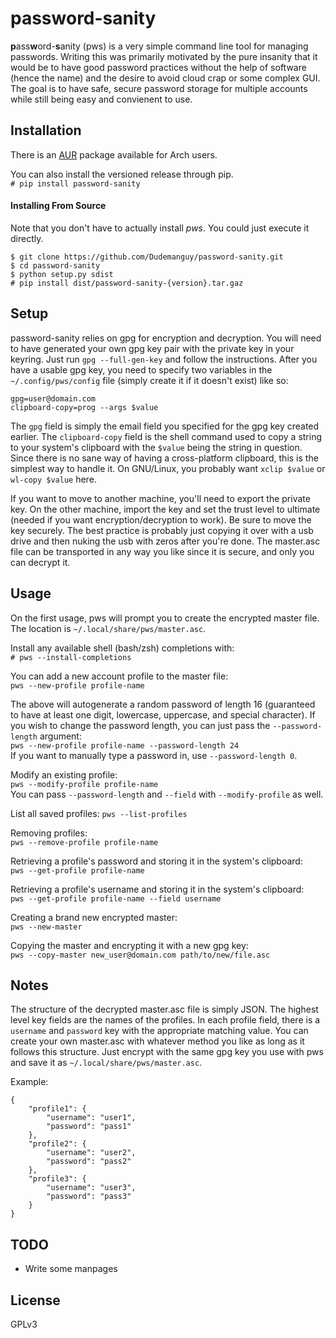 # password-sanity
**p**ass**w**ord-**s**anity (pws) is a very simple command line tool for managing passwords. Writing this was primarily motivated by the pure insanity that it would be to have good password practices without the help of software (hence the name) and the desire to avoid cloud crap or some complex GUI. The goal is to have safe, secure password storage for multiple accounts while still being easy and convienent to use.

## Installation
There is an [AUR](https://aur.archlinux.org/packages/password-sanity-git/) package available for Arch users.

You can also install the versioned release through pip.  
`# pip install password-sanity`

#### Installing From Source
Note that you don't have to actually install *pws*. You could just execute it directly.

```
$ git clone https://github.com/Dudemanguy/password-sanity.git
$ cd password-sanity
$ python setup.py sdist
# pip install dist/password-sanity-{version}.tar.gaz
```

## Setup
password-sanity relies on gpg for encryption and decryption. You will need to have generated your own gpg key pair with the private key in your keyring. Just run `gpg --full-gen-key` and follow the instructions. After you have a usable gpg key, you need to specify two variables in the `~/.config/pws/config` file (simply create it if it doesn't exist) like so:
```
gpg=user@domain.com
clipboard-copy=prog --args $value
```

The `gpg` field is simply the email field you specified for the gpg key created earlier. The `clipboard-copy` field is the shell command used to copy a string to your system's clipboard with the `$value` being the string in question. Since there is no sane way of having a cross-platform clipboard, this is the simplest way to handle it. On GNU/Linux, you probably want `xclip $value` or `wl-copy $value` here.

If you want to move to another machine, you'll need to export the private key. On the other machine, import the key and set the trust level to ultimate (needed if you want encryption/decryption to work). Be sure to move the key securely. The best practice is probably just copying it over with a usb drive and then nuking the usb with zeros after you're done. The master.asc file can be transported in any way you like since it is secure, and only you can decrypt it.

## Usage
On the first usage, pws will prompt you to create the encrypted master file. The location is `~/.local/share/pws/master.asc`.

Install any available shell (bash/zsh) completions with:  
`# pws --install-completions`

You can add a new account profile to the master file:  
`pws --new-profile profile-name`  

The above will autogenerate a random password of length 16 (guaranteed to have at least one digit, lowercase, uppercase, and special character). If you wish to change the password length, you can just pass the `--password-length` argument:  
`pws --new-profile profile-name --password-length 24`  
If you want to manually type a password in, use `--password-length 0`.

Modify an existing profile:  
`pws --modify-profile profile-name`  
You can pass `--password-length` and `--field` with `--modify-profile` as well.

List all saved profiles:
`pws --list-profiles`

Removing profiles:  
`pws --remove-profile profile-name`

Retrieving a profile's password and storing it in the system's clipboard:  
`pws --get-profile profile-name`

Retrieving a profile's username and storing it in the system's clipboard:  
`pws --get-profile profile-name --field username`

Creating a brand new encrypted master:  
`pws --new-master`

Copying the master and encrypting it with a new gpg key:  
`pws --copy-master new_user@domain.com path/to/new/file.asc`


## Notes
The structure of the decrypted master.asc file is simply JSON. The highest level key fields are the names of the profiles. In each profile field, there is a `username` and `password` key with the appropriate matching value. You can create your own master.asc with whatever method you like as long as it follows this structure. Just encrypt with the same gpg key you use with pws and save it as `~/.local/share/pws/master.asc`.

Example:
```
{
	"profile1": {
		"username": "user1",
		"password": "pass1"
	},
	"profile2": {
		"username": "user2",
		"password": "pass2"
	},
	"profile3": {
		"username": "user3",
		"password": "pass3"
	}
}
```

## TODO
* Write some manpages

## License
GPLv3
